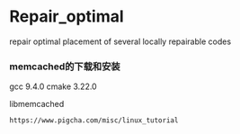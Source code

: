 # Repair_optimal
repair optimal placement of several locally repairable codes
### memcached的下载和安装
gcc 9.4.0
cmake 3.22.0

libmemcached
```bash
https://www.pigcha.com/misc/linux_tutorial

```
